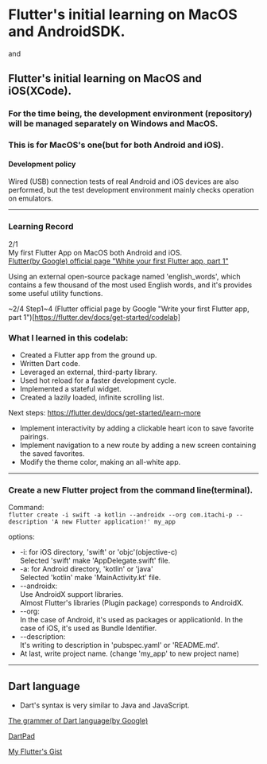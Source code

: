 # Flutter's initial learning on MacOS and AndroidSDK.
and
## Flutter's initial learning on MacOS and iOS(XCode).

### For the time being, the development environment (repository) will be managed separately on Windows and MacOS.
### This is for MacOS's one(but for both Android and iOS).

#### Development policy
Wired (USB) connection tests of real Android and iOS devices are also performed, but the test development environment mainly checks operation on emulators.

---

### Learning Record


2/1<br>
My first Flutter App on MacOS both Android and iOS.<br>
[Flutter(by Google) official page "White your first Flutter app, part 1"](https://flutter.dev/docs/get-started/codelab)

Using an external open-source package named 'english_words', which contains a few thousand of the most used English words, and it's provides some useful utility functions.

~2/4 Step1~4 (Flutter official page by Google "Write your first Flutter app, part 1")[https://flutter.dev/docs/get-started/codelab] 

### What I learned in this codelab:
- Created a Flutter app from the ground up.
- Written Dart code.
- Leveraged an external, third-party library.
- Used hot reload for a faster development cycle.
- Implemented a stateful widget.
- Created a lazily loaded, infinite scrolling list.

Next steps: https://flutter.dev/docs/get-started/learn-more
- Implement interactivity by adding a clickable heart icon to save favorite pairings.
- Implement navigation to a new route by adding a new screen containing the saved favorites.
- Modify the theme color, making an all-white app.

---

### Create a new Flutter project from the command line(terminal).

Command:<br>
`flutter create -i swift -a kotlin --androidx --org com.itachi-p --description 'A new Flutter application!' my_app`

<p>options:</p>
<ul>
  <li>-i: for iOS directory, 'swift' or 'objc'(objective-c)<br>
      Selected 'swift' make 'AppDelegate.swift' file.</li>
  <li>-a: for Android directory, 'kotlin' or 'java'<br>
      Selected 'kotlin' make 'MainActivity.kt' file.</li>
  <li>--androidx:<br>
      Use AndroidX support libraries.<br>
      Almost Flutter's libraries (Plugin package) corresponds to AndroidX.</li>
  <li>--org:<br>
               In the case of Android, it's used as packages or applicationId.
               In the case of iOS, it's used as Bundle Identifier.
  </li>
  <li>--description:<br>
               It's writing to description in 'pubspec.yaml' or 'README.md'.
  </li>
  <li>At last, write project name. (change 'my_app' to new project name)</li>
</ul>

---
## Dart language
- Dart's syntax is very similar to Java and JavaScript.

[The grammer of Dart language(by Google)](https://dart.dev/guides/language/language-tour)

[DartPad](https://dartpad.dartlang.org/)

[My Flutter's Gist](https://gist.github.com/itachi-P/f176c06ef567d0cccd63a19f95ff5b3c)
